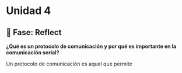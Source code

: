 # Unidad 4


## 🤔 Fase: Reflect

**¿Qué es un protocolo de comunicación y por qué es importante en la comunicación serial?**

Un protocolo de comunicación es aquel que permite 
